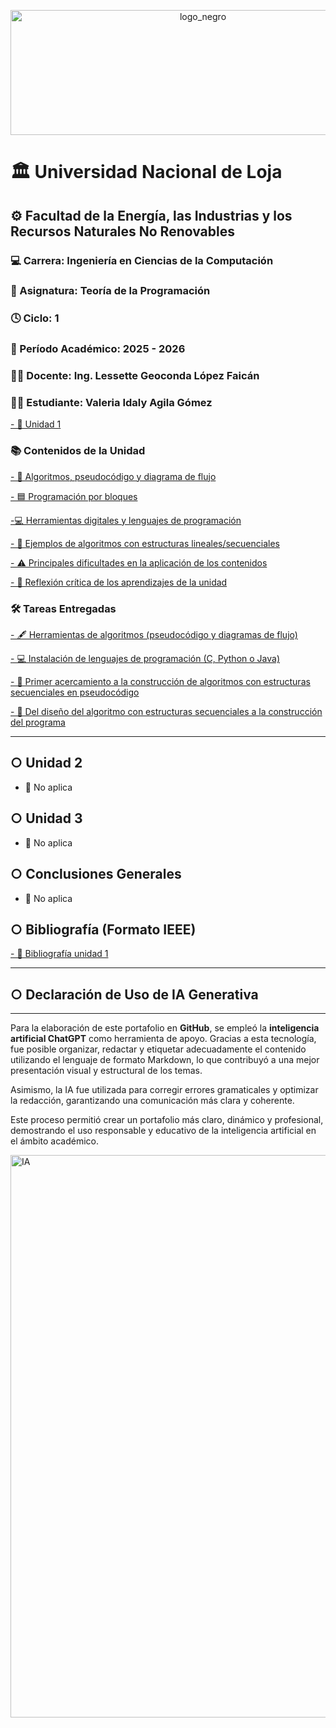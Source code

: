 <p align="center">
  <img width="600" height="200" alt="logo_negro" src="https://github.com/user-attachments/assets/99308c09-423e-4db9-aa11-bad32b65c173" />
</p>

# 🏛️ Universidad Nacional de Loja  
## ⚙️ Facultad de la Energía, las Industrias y los Recursos Naturales No Renovables  
### 💻 Carrera: Ingeniería en Ciencias de la Computación  
### 📘 Asignatura: Teoría de la Programación  
### 🕓 Ciclo: 1  
### 📅 Período Académico: 2025 - 2026  
### 👩‍🏫 Docente: Ing. Lessette Geoconda López Faicán  
### 👩‍🎓 Estudiante: Valeria Idaly Agila Gómez  
 [- 🧩 Unidad 1](Unidad1.md)

### 📚 Contenidos de la Unidad
 [- 🧩 Algoritmos, pseudocódigo y diagrama de flujo](Algoritmos.md)
 
[- 🟦 Programación por bloques](bloques.md)

[-💻 Herramientas digitales y lenguajes de programación](herramientas.md)

[- 📂 Ejemplos de algoritmos con estructuras lineales/secuenciales](ejemplos.md)

[- ⚠️ Principales dificultades en la aplicación de los contenidos](dificultades.md)

[- 📝 Reflexión crítica de los aprendizajes de la unidad](reflexion.md)

### 🛠️ Tareas Entregadas
[- 🖋️ Herramientas de algoritmos (pseudocódigo y diagramas de flujo)](herramientaalgo.md)

[- 💻 Instalación de lenguajes de programación (C, Python o Java)](instalacion.md)

[- 🚀 Primer acercamiento a la construcción de algoritmos con estructuras secuenciales en pseudocódigo](primer.md)

[- 🔹 Del diseño del algoritmo con estructuras secuenciales a la construcción del programa](diseño.md)

---

## ○ Unidad 2
- 🚫 No aplica

## ○ Unidad 3
- 🚫 No aplica

## ○ Conclusiones Generales
- 🚫 No aplica

## ○ Bibliografía (Formato IEEE)
 [- 🧩 Bibliografía unidad 1](bibliografiaunidad1.md)

----------------------------------
## ○ Declaración de Uso de IA Generativa
----------------------------------
Para la elaboración de este portafolio en **GitHub**, se empleó la **inteligencia artificial ChatGPT** como herramienta de apoyo.
Gracias a esta tecnología, fue posible organizar, redactar y etiquetar adecuadamente el contenido utilizando el lenguaje de formato Markdown, lo que contribuyó a una mejor presentación visual y estructural de los temas.

Asimismo, la IA fue utilizada para corregir errores gramaticales y optimizar la redacción, garantizando una comunicación más clara y coherente.

Este proceso permitió crear un portafolio más claro, dinámico y profesional, demostrando el uso responsable y educativo de la inteligencia artificial en el ámbito académico.

<img width="900" alt="IA" src="https://github.com/user-attachments/assets/f42f393b-0d1d-4ae8-ba91-4d2ca4b96e6b" />


